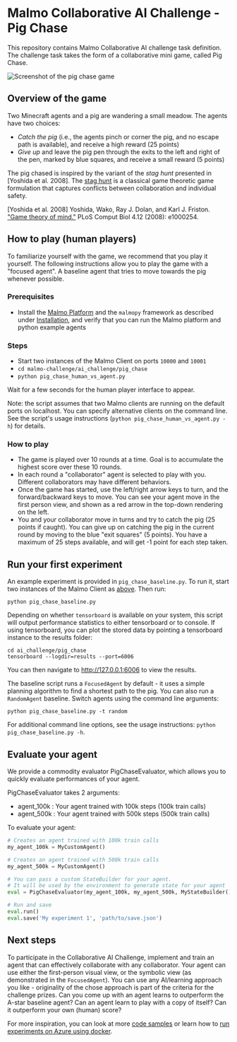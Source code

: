 # Malmo Collaborative AI Challenge - Pig Chase

This repository contains Malmo Collaborative AI challenge task definition. The challenge task takes the form of a collaborative mini game, called Pig Chase.

![Screenshot of the pig chase game](pig-chase-overview.png?raw=true "Screenshot of the Pig Chase game")

## Overview of the game

Two Minecraft agents and a pig are wandering a small meadow. The agents have two choices:

- _Catch the pig_ (i.e., the agents pinch or corner the pig, and no escape path is available), and receive a high reward (25 points)
- _Give up_ and leave the pig pen through the exits to the left and right of the pen, marked by blue squares, and receive a small reward (5 points)

The pig chased is inspired by the variant of the _stag hunt_ presented in [Yoshida et al. 2008]. The [stag hunt](https://en.wikipedia.org/wiki/Stag_hunt) is a classical game theoretic game formulation that captures conflicts between collaboration and individual safety.

[Yoshida et al. 2008] Yoshida, Wako, Ray J. Dolan, and Karl J. Friston. ["Game theory of mind."](http://journals.plos.org/ploscompbiol/article?id=10.1371/journal.pcbi.1000254) PLoS Comput Biol 4.12 (2008): e1000254.


## How to play (human players)

To familiarize yourself with the game, we recommend that you play it yourself. The following instructions allow you to play the game with a "focused agent". A baseline agent that tries to move towards the pig whenever possible.

### Prerequisites

* Install the [Malmo Platform](https://github.com/Microsoft/malmo) and the `malmopy` framework as described under [Installation](../../README.md#installation), and verify that you can run the Malmo platform and python example agents

### Steps

* Start two instances of the Malmo Client on ports `10000` and `10001`
* `cd malmo-challenge/ai_challenge/pig_chase`
* `python pig_chase_human_vs_agent.py`

Wait for a few seconds for the human player interface to appear.

Note: the script assumes that two Malmo clients are running on the default ports on localhost. You can specify alternative clients on the command line. See the script's usage instructions (`python pig_chase_human_vs_agent.py -h`) for details.

### How to play

* The game is played over 10 rounds at a time. Goal is to accumulate the highest score over these 10 rounds.
* In each round a "collaborator" agent is selected to play with you. Different collaborators may have different behaviors.
* Once the game has started, use the left/right arrow keys to turn, and the forward/backward keys to move. You can see your agent move in the first person view, and shown as a red arrow in the top-down rendering on the left.
* You and your collaborator move in turns and try to catch the pig (25 points if caught). You can give up on catching the pig in the current round by moving to the blue "exit squares" (5 points). You have a maximum of 25 steps available, and will get -1 point for each step taken.

## Run your first experiment

An example experiment is provided in `pig_chase_baseline.py`. To run it, start two instances of the Malmo Client as [above](#steps). Then run:

```
python pig_chase_baseline.py
```

Depending on whether `tensorboard` is available on your system, this script will output performance statistics to either tensorboard or to console. If using tensorboard, you can plot the stored data by pointing a tensorboard instance to the results folder:

```
cd ai_challenge/pig_chase
tensorboard --logdir=results --port=6006
```

You can then navigate to http://127.0.0.1:6006 to view the results.

The baseline script runs a `FocusedAgent` by default - it uses a simple planning algorithm to find a shortest path to the pig. You can also run a `RandomAgent` baseline. Switch agents using the command line arguments:

```
python pig_chase_baseline.py -t random
```

For additional command line options, see the usage instructions: `python pig_chase_baseline.py -h`.

## Evaluate your agent

We provide a commodity evaluator PigChaseEvaluator, which allows you to quickly evaluate
performances of your agent.

PigChaseEvaluator takes 2 arguments:
- agent_100k : Your agent trained with 100k steps (100k train calls) 
- agent_500k : Your agent trained with 500k steps (500k train calls)

To evaluate your agent:

``` python
# Creates an agent trained with 100k train calls
my_agent_100k = MyCustomAgent()

# Creates an agent trained with 500k train calls
my_agent_500k = MyCustomAgent()

# You can pass a custom StateBuilder for your agent.
# It will be used by the environment to generate state for your agent
eval = PigChaseEvaluator(my_agent_100k, my_agent_500k, MyStateBuilder())

# Run and save
eval.run()
eval.save('My experiment 1', 'path/to/save.json')
```


## Next steps

To participate in the Collaborative AI Challenge, implement and train an agent that can effectively collaborate with any collaborator. Your agent can use either the first-person visual view, or the symbolic view (as demonstrated in the `FocusedAgent`). You can use any AI/learning approach you like - originality of the chose approach is part of the criteria for the challenge prizes. Can you come up with an agent learns to outperform the A-star baseline agent? Can an agent learn to play with a copy of itself? Can it outperform your own (human) score?

For more inspiration, you can look at more [code samples](../../samples/README.md) or learn how to [run experiments on Azure using docker](../../docker/README.md).



